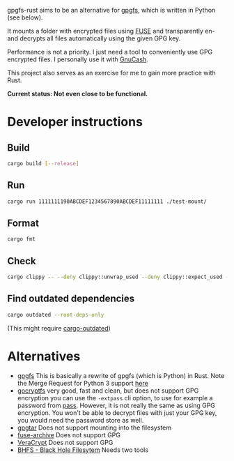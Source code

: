 gpgfs-rust aims to be an alternative for [gpgfs](https://github.com/jseppanen/gpgfs),
which is written in Python (see below).

It mounts a folder with encrypted files using [FUSE](https://en.wikipedia.org/wiki/Filesystem_in_Userspace)
and transparently en- and decrypts all files automatically using the given GPG key.

Performance is not a priority. I just need a tool to conveniently use GPG encrypted files.
I personally use it with [GnuCash](https://www.gnucash.org).

This project also serves as an exercise for me to gain more practice with Rust.

**Current status: Not even close to be functional.**

# Developer instructions

## Build

```bash
cargo build [--release]
```

## Run

```bash
cargo run 1111111190ABCDEF1234567890ABCDEF11111111 ./test-mount/
```

## Format

```bash
cargo fmt
```

## Check

```bash
cargo clippy -- --deny clippy::unwrap_used --deny clippy::expect_used --warn clippy::pedantic --deny warnings
```

## Find outdated dependencies

```bash
cargo outdated --root-deps-only
```

(This might require [cargo-outdated](https://archlinux.org/packages/extra/x86_64/cargo-outdated/))

# Alternatives

- [gpgfs](https://github.com/jseppanen/gpgfs)
  This is basically a rewrite of gpgfs (which is Python) in Rust.
  Note the Merge Request for Python 3 support [here](https://github.com/jseppanen/gpgfs/pull/2)
- [gocryptfs](https://nuetzlich.net/gocryptfs/)
  very good, fast and clean, but does not support GPG encryption
  you can use the `-extpass` cli option, to use for example a password from [pass](https://www.passwordstore.org/).
  However, it is not really the same as using GPG encryption. You won't be able to decrypt files with just your GPG key,
  you would need the password store as well.
- [gpgtar](https://www.gnupg.org/documentation/manuals/gnupg/gpgtar.html)
  Does not support mounting into the filesystem
- [fuse-archive](https://github.com/google/fuse-archive)
  Does not support GPG
- [VeraCrypt](https://veracrypt.fr)
  Does not support GPG
- [BHFS - Black Hole Filesytem](https://github.com/authenticationfailure/bhfs)
  Needs two tools
